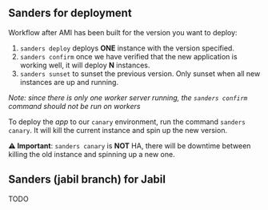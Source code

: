 

## Sanders for deployment

Workflow after AMI has been built for the version you want to deploy:

1. `sanders deploy` deploys **ONE** instance with the version specified.
2. `sanders confirm` once we have verified that the new application is working well, it will deploy **N** instances.
3. `sanders sunset` to sunset the previous version. Only sunset when all new instances are up and running.

*Note: since there is only one worker server running, the `sanders confirm` command should not be run on workers*

To deploy the *app* to our `canary` environment, run the command `sanders canary`. It will kill the current instance and spin up the new version.

**:warning: Important**: `sanders canary` is **NOT** HA, there will be downtime between killing the old instance and spinning up a new one. 

## Sanders (jabil branch) for Jabil

TODO
